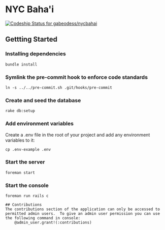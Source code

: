 # NYC Baha'i

[ ![Codeship Status for gabeodess/nycbahai](https://codeship.com/projects/19ad6cd0-bed8-0133-6033-022ad975b6ca/status?branch=master)](https://codeship.com/projects/137036)

## Gettting Started

### Installing dependencies
```
bundle install
```
### Symlink the pre-commit hook to enforce code standards
`ln -s ../../pre-commit.sh .git/hooks/pre-commit`

### Create and seed the database
```
rake db:setup
```
### Add environment variables
Create a .env file in the root of your project and add any environment variables to it:
```
cp .env-example .env
```
### Start the server
```
foreman start
```
### Start the console
```
foreman run rails c

## Contributions
The contributions section of the application can only be accessed to permitted admin users.  To give an admin user permission you can use the following command in console:
    @admin_user.grant!(:contributions)

